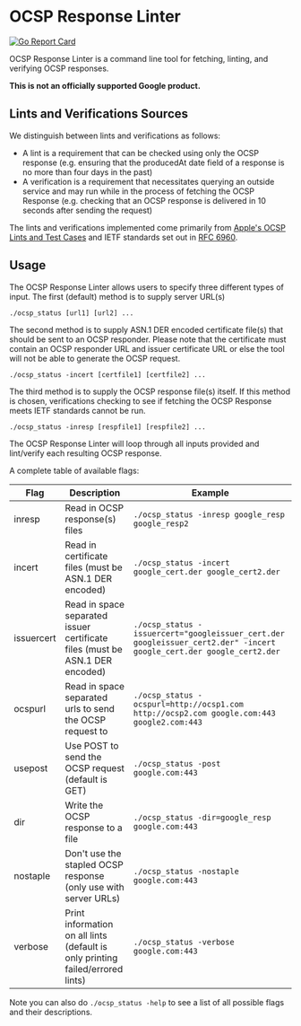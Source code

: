 # OCSP Response Linter

[![Go Report Card](https://goreportcard.com/badge/github.com/googleinterns/ocsp-response-linter)](https://goreportcard.com/report/github.com/googleinterns/ocsp-response-linter)

OCSP Response Linter is a command line tool for fetching, linting, and verifying OCSP responses.

**This is not an officially supported Google product.**

## Lints and Verifications Sources

We distinguish between lints and verifications as follows: 
- A lint is a requirement that can be checked using only the OCSP response (e.g. ensuring that the producedAt date field of a response is no more than four days in the past)
- A verification is a requirement that necessitates querying an outside service and may run while in the process of fetching the OCSP Response (e.g. checking that an OCSP response is delivered in 10 seconds after sending the request)

The lints and verifications implemented come primarily from [Apple's OCSP Lints and Test Cases](http://bug1588001.bmoattachments.org/attachment.cgi?id=9160540) and IETF standards set out in [RFC 6960](http://tools.ietf.org/html/rfc6960).

## Usage

The OCSP Response Linter allows users to specify three different types of input. The first (default) method is to supply server URL(s)

`./ocsp_status [url1] [url2] ...`

The second method is to supply ASN.1 DER encoded certificate file(s) that should be sent to an OCSP responder. Please note that the certificate must contain an OCSP responder URL and issuer certificate URL or else the tool will not be able to generate the OCSP request.

`./ocsp_status -incert [certfile1] [certfile2] ...`

The third method is to supply the OCSP response file(s) itself. If this method is chosen, verifications checking to see if fetching the OCSP Response meets IETF standards cannot be run.

`./ocsp_status -inresp [respfile1] [respfile2] ...`

The OCSP Response Linter will loop through all inputs provided and lint/verify each resulting OCSP response.

A complete table of available flags:

| Flag    | Description                                           | Example                                                    |
| --------| ------------------------------------------------------| ---------------------------------------------------------- |
| inresp  | Read in OCSP response(s) files                        | `./ocsp_status -inresp google_resp google_resp2` |
| incert  | Read in certificate files (must be ASN.1 DER encoded) | `./ocsp_status -incert google_cert.der google_cert2.der` |
| issuercert | Read in space separated issuer certificate files (must be ASN.1 DER encoded) | `./ocsp_status -issuercert="googleissuer_cert.der googleissuer_cert2.der" -incert google_cert.der google_cert2.der` |
| ocspurl | Read in space separated urls to send the OCSP request to           | `./ocsp_status -ocspurl=http://ocsp1.com http://ocsp2.com google.com:443 google2.com:443` |
| usepost    | Use POST to send the OCSP request (default is GET)    | `./ocsp_status -post google.com:443` |
| dir     | Write the OCSP response to a file                     | `./ocsp_status -dir=google_resp google.com:443`|
| nostaple| Don't use the stapled OCSP response (only use with server URLs) | `./ocsp_status -nostaple google.com:443` |
| verbose | Print information on all lints (default is only printing failed/errored lints) | `./ocsp_status -verbose google.com:443`|

Note you can also do `./ocsp_status -help` to see a list of all possible flags and their descriptions.
